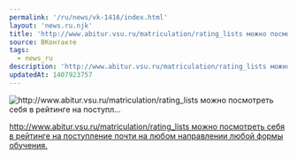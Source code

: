 ```yaml
---
permalink: '/ru/news/vk-1416/index.html'
layout: 'news.ru.njk'
title: 'http://www.abitur.vsu.ru/matriculation/rating_lists можно посмотреть себя в рейтинге на поступл'
source: ВКонтакте
tags:
  - news_ru
description: 'http://www.abitur.vsu.ru/matriculation/rating_lists можно посмотреть себя в рейтинге на поступл…'
updatedAt: 1407923757
---
```

![http://www.abitur.vsu.ru/matriculation/rating_lists можно посмотреть себя в рейтинге на поступл…](https://sun9-15.userapi.com/bcYPjmjBHpgRAlO2UC1Nb8TmvooJlCxD8ly8qA/eXJ63g-mRac.jpg)

[http://www.abitur.vsu.ru/matriculation/rating_lists можно посмотреть себя в рейтинге на поступление почти на любом направлении любой формы обучения.](http://www.abitur.vsu.ru/matriculation/rating_lists)
